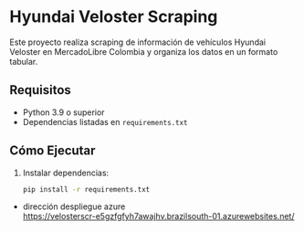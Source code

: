 # Hyundai Veloster Scraping

Este proyecto realiza scraping de información de vehículos Hyundai Veloster en MercadoLibre Colombia y organiza los datos en un formato tabular.

## Requisitos

- Python 3.9 o superior
- Dependencias listadas en `requirements.txt`

## Cómo Ejecutar

1. Instalar dependencias:
   ```bash
   pip install -r requirements.txt
   ```

- dirección despliegue azure  
  https://velosterscr-e5gzfgfyh7awajhv.brazilsouth-01.azurewebsites.net/
